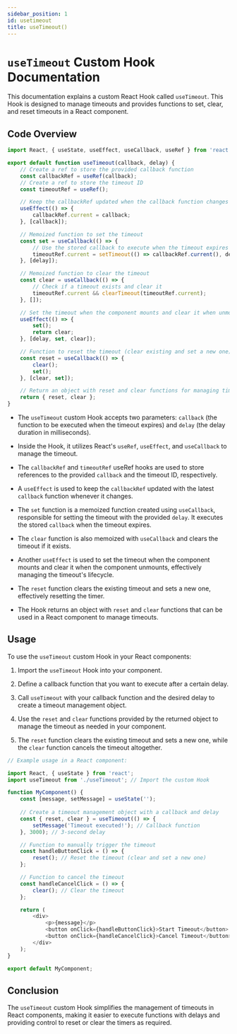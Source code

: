 ```yaml
---
sidebar_position: 1
id: usetimeout
title: useTimeout()
---
```


# `useTimeout` Custom Hook Documentation

This documentation explains a custom React Hook called `useTimeout`. This Hook is designed to manage timeouts and provides functions to set, clear, and reset timeouts in a React component.

## Code Overview

```javascript
import React, { useState, useEffect, useCallback, useRef } from 'react';

export default function useTimeout(callback, delay) {
    // Create a ref to store the provided callback function
    const callbackRef = useRef(callback);
    // Create a ref to store the timeout ID
    const timeoutRef = useRef();

    // Keep the callbackRef updated when the callback function changes
    useEffect(() => {
        callbackRef.current = callback;
    }, [callback]);

    // Memoized function to set the timeout
    const set = useCallback(() => {
        // Use the stored callback to execute when the timeout expires
        timeoutRef.current = setTimeout(() => callbackRef.current(), delay);
    }, [delay]);

    // Memoized function to clear the timeout
    const clear = useCallback(() => {
        // Check if a timeout exists and clear it
        timeoutRef.current && clearTimeout(timeoutRef.current);
    }, []);

    // Set the timeout when the component mounts and clear it when unmounting
    useEffect(() => {
        set();
        return clear;
    }, [delay, set, clear]);

    // Function to reset the timeout (clear existing and set a new one)
    const reset = useCallback(() => {
        clear();
        set();
    }, [clear, set]);

    // Return an object with reset and clear functions for managing timeouts
    return { reset, clear };
}
```

- The `useTimeout` custom Hook accepts two parameters: `callback` (the function to be executed when the timeout expires) and `delay` (the delay duration in milliseconds).

- Inside the Hook, it utilizes React's `useRef`, `useEffect`, and `useCallback` to manage the timeout.

- The `callbackRef` and `timeoutRef` useRef hooks are used to store references to the provided `callback` and the timeout ID, respectively.

- A `useEffect` is used to keep the `callbackRef` updated with the latest `callback` function whenever it changes.

- The `set` function is a memoized function created using `useCallback`, responsible for setting the timeout with the provided `delay`. It executes the stored `callback` when the timeout expires.

- The `clear` function is also memoized with `useCallback` and clears the timeout if it exists.

- Another `useEffect` is used to set the timeout when the component mounts and clear it when the component unmounts, effectively managing the timeout's lifecycle.

- The `reset` function clears the existing timeout and sets a new one, effectively resetting the timer.

- The Hook returns an object with `reset` and `clear` functions that can be used in a React component to manage timeouts.

## Usage

To use the `useTimeout` custom Hook in your React components:

1. Import the `useTimeout` Hook into your component.

2. Define a callback function that you want to execute after a certain delay.

3. Call `useTimeout` with your callback function and the desired delay to create a timeout management object.

4. Use the `reset` and `clear` functions provided by the returned object to manage the timeout as needed in your component.

5. The `reset` function clears the existing timeout and sets a new one, while the `clear` function cancels the timeout altogether.

```javascript
// Example usage in a React component:

import React, { useState } from 'react';
import useTimeout from './useTimeout'; // Import the custom Hook

function MyComponent() {
    const [message, setMessage] = useState('');
    
    // Create a timeout management object with a callback and delay
    const { reset, clear } = useTimeout(() => {
        setMessage('Timeout executed!'); // Callback function
    }, 3000); // 3-second delay

    // Function to manually trigger the timeout
    const handleButtonClick = () => {
        reset(); // Reset the timeout (clear and set a new one)
    };

    // Function to cancel the timeout
    const handleCancelClick = () => {
        clear(); // Clear the timeout
    };

    return (
        <div>
            <p>{message}</p>
            <button onClick={handleButtonClick}>Start Timeout</button>
            <button onClick={handleCancelClick}>Cancel Timeout</button>
        </div>
    );
}

export default MyComponent;
```

## Conclusion

The `useTimeout` custom Hook simplifies the management of timeouts in React components, making it easier to execute functions with delays and providing control to reset or clear the timers as required.
